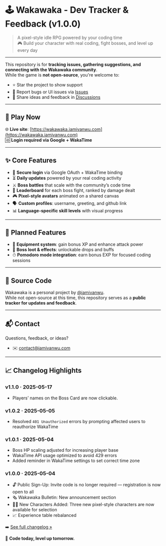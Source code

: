 # 🕹 Wakawaka - Dev Tracker & Feedback (v1.0.0)

> A pixel-style idle RPG powered by your coding time  
> 🎮 Build your character with real coding, fight bosses, and level up every day

---

This repository is for **tracking issues, gathering suggestions, and connecting with the Wakawaka community**.  
While the game is **not open-source**, you're welcome to:

- ⭐ Star the project to show support
- 🐞 Report bugs or UI issues via [Issues](https://github.com/iamivanwu/wakawaka/issues)
- 💬 Share ideas and feedback in [Discussions](https://github.com/iamivanwu/wakawaka/discussions)

---

## 🔗 Play Now

🌐 **Live site**: [https://wakawaka.iamivanwu.com](https://wakawaka.iamivanwu.com)  
🆔 **Login required via Google + WakaTime**

---

## ✨ Core Features

- 🔐 **Secure login** via Google OAuth + WakaTime binding
- ⏳ **Daily updates** powered by your real coding activity
- ⚔️ **Boss battles** that scale with the community’s code time
- 🏅 **Leaderboard** for each boss fight, ranked by damage dealt
- 🎮 **Pixel-style avatars** animated on a shared canvas
- 🗣 **Custom profiles**: username, greeting, and github link
- 📊 **Language-specific skill levels** with visual progress

---

## 🧭 Planned Features

- 💼 **Equipment system**: gain bonus XP and enhance attack power
- 🐉 **Boss loot & effects**: unlockable drops and buffs
- ⏱ **Pomodoro mode integration**: earn bonus EXP for focused coding sessions

---

## 📌 Source Code

Wakawaka is a personal project by [@iamivanwu](https://github.com/iamivanwu).  
While not open-source at this time, this repository serves as a **public tracker for updates and feedback**.

---

## 📬 Contact

Questions, feedback, or ideas?

- ✉️ [contact@iamivanwu.com](mailto:contact@iamivanwu.com)

---

## 📈 Changelog Highlights

### v1.1.0 · 2025-05-17
  - Players’ names on the Boss Card are now clickable.

### v1.0.2 · 2025-05-05

- Resolved `401 Unauthorized` errors by prompting affected users to reauthorize WakaTime

### v1.0.1 · 2025-05-04

- Boss HP scaling adjusted for increasing player base
- WakaTime API usage optimized to avoid 429 errors
- Added reminder in WakaTime settings to set correct time zone

### v1.0.0 · 2025-05-04

- 🔓 Public Sign-Up: Invite code is no longer required — registration is now open to all
- 🗞️ Wakawaka Bulletin: New announcement section
- 🧑‍🎨 New Characters Added: Three new pixel-style characters are now available for selection
- 📈 Experience table rebalanced

➡️ [See full changelog »](./CHANGELOG.md)

🌱 **Code today, level up tomorrow.**
